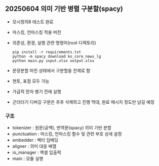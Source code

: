 ## 20250604 의미 기반 병렬 구분할(spacy)
- 모시정의8 테스트 완료
- 마스킹, 언마스킹 적용 버전
- 의존성, 환경, 실행 관련 명령어(root 디렉토리)
  
  ```
  pip install -r requirements.txt
  python -m spacy download ko_core_news_lg
  python main.py input.xlsx output.xlsx
  ```
- 문장분할 마친 상태에서 구분할을 전제로 함
- 현토, 표점 모두 가능
- 가급적 한자 병기 전에 실행
- 군더더기 디버깅 구문은 추후 삭제하고 진행 막대, 완료 메시지 정도만 남길 예정


### 구조
- tokenizer : 원문(공백), 번역문(spacy) 의미 기반 분할
- punctuation : 마스킹, 언마스킹 함수 및 관련 부호 상세 설정
- embedder : 벡터 임베딩
- aligner : 의미 대응 배열
- io_manager : 엑셀 입출력
- main : 모듈 실행
